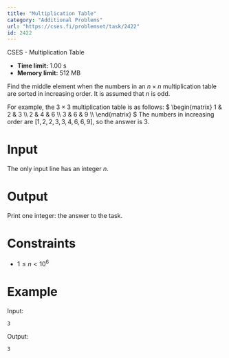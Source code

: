 ```yaml
---
title: "Multiplication Table"
category: "Additional Problems"
url: "https://cses.fi/problemset/task/2422"
id: 2422
---
```


CSES - Multiplication Table

  * **Time limit:** 1.00 s
  * **Memory limit:** 512 MB

Find the middle element when the numbers in an $n \times n$ multiplication
table are sorted in increasing order. It is assumed that $n$ is odd.

For example, the $3 \times 3$ multiplication table is as follows: $
\begin{matrix} 1 & 2 & 3 \\\ 2 & 4 & 6 \\\ 3 & 6 & 9 \\\ \end{matrix} $ The
numbers in increasing order are $[1,2,2,3,3,4,6,6,9]$, so the answer is $3$.

# Input

The only input line has an integer $n$.

# Output

Print one integer: the answer to the task.

# Constraints

  * $1 \le n < 10^6$

# Example

Input:

    
    
    3
    

Output:

    
    
    3
    

